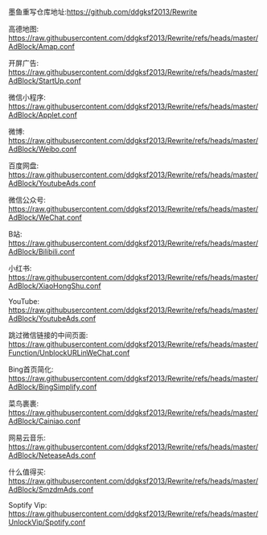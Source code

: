 墨鱼重写仓库地址:https://github.com/ddgksf2013/Rewrite

高德地图:
https://raw.githubusercontent.com/ddgksf2013/Rewrite/refs/heads/master/AdBlock/Amap.conf

开屏广告:
https://raw.githubusercontent.com/ddgksf2013/Rewrite/refs/heads/master/AdBlock/StartUp.conf

微信小程序:
https://raw.githubusercontent.com/ddgksf2013/Rewrite/refs/heads/master/AdBlock/Applet.conf

微博:
https://raw.githubusercontent.com/ddgksf2013/Rewrite/refs/heads/master/AdBlock/Weibo.conf

百度网盘:
https://raw.githubusercontent.com/ddgksf2013/Rewrite/refs/heads/master/AdBlock/YoutubeAds.conf

微信公众号:
https://raw.githubusercontent.com/ddgksf2013/Rewrite/refs/heads/master/AdBlock/WeChat.conf

B站:
https://raw.githubusercontent.com/ddgksf2013/Rewrite/refs/heads/master/AdBlock/Bilibili.conf

小红书:
https://raw.githubusercontent.com/ddgksf2013/Rewrite/refs/heads/master/AdBlock/XiaoHongShu.conf

YouTube:
https://raw.githubusercontent.com/ddgksf2013/Rewrite/refs/heads/master/AdBlock/YoutubeAds.conf

跳过微信链接的中间页面:
https://raw.githubusercontent.com/ddgksf2013/Rewrite/refs/heads/master/Function/UnblockURLinWeChat.conf

Bing首页简化:
https://raw.githubusercontent.com/ddgksf2013/Rewrite/refs/heads/master/AdBlock/BingSimplify.conf

菜鸟裹裹:
https://raw.githubusercontent.com/ddgksf2013/Rewrite/refs/heads/master/AdBlock/Cainiao.conf

网易云音乐:
https://raw.githubusercontent.com/ddgksf2013/Rewrite/refs/heads/master/AdBlock/NeteaseAds.conf

什么值得买:
https://raw.githubusercontent.com/ddgksf2013/Rewrite/refs/heads/master/AdBlock/SmzdmAds.conf

Soptify Vip:
https://raw.githubusercontent.com/ddgksf2013/Rewrite/refs/heads/master/UnlockVip/Spotify.conf